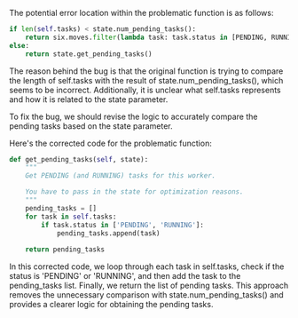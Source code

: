 The potential error location within the problematic function is as follows:

```python
if len(self.tasks) < state.num_pending_tasks():
    return six.moves.filter(lambda task: task.status in [PENDING, RUNNING], self.tasks)
else:
    return state.get_pending_tasks()
```

The reason behind the bug is that the original function is trying to compare the length of self.tasks with the result of state.num_pending_tasks(), which seems to be incorrect. Additionally, it is unclear what self.tasks represents and how it is related to the state parameter.

To fix the bug, we should revise the logic to accurately compare the pending tasks based on the state parameter.

Here's the corrected code for the problematic function:

```python
def get_pending_tasks(self, state):
    """
    Get PENDING (and RUNNING) tasks for this worker.

    You have to pass in the state for optimization reasons.
    """
    pending_tasks = []
    for task in self.tasks:
        if task.status in ['PENDING', 'RUNNING']:
            pending_tasks.append(task)
    
    return pending_tasks
```

In this corrected code, we loop through each task in self.tasks, check if the status is 'PENDING' or 'RUNNING', and then add the task to the pending_tasks list. Finally, we return the list of pending tasks. This approach removes the unnecessary comparison with state.num_pending_tasks() and provides a clearer logic for obtaining the pending tasks.